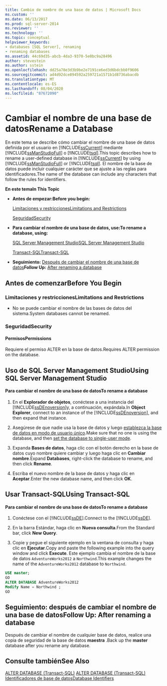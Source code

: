 ```yaml
---
title: Cambio de nombre de una base de datos | Microsoft Docs
ms.custom: ''
ms.date: 06/13/2017
ms.prod: sql-server-2014
ms.reviewer: ''
ms.technology: ''
ms.topic: conceptual
helpviewer_keywords:
- databases [SQL Server], renaming
- renaming databases
ms.assetid: 44c69d35-abcb-4da3-9370-5e0bc9a28496
author: stevestein
ms.author: sstein
ms.openlocfilehash: dd25a78e3d3b9be2e7191ce6ed3d6bdcbb0f9606
ms.sourcegitcommit: ad4d92dce894592a259721a1571b1d8736abacdb
ms.translationtype: MT
ms.contentlocale: es-ES
ms.lasthandoff: 08/04/2020
ms.locfileid: "87672090"
---
```

# <a name="rename-a-database"></a><span data-ttu-id="4b165-102">Cambiar el nombre de una base de datos</span><span class="sxs-lookup"><span data-stu-id="4b165-102">Rename a Database</span></span>
  <span data-ttu-id="4b165-103">En este tema se describe cómo cambiar el nombre de una base de datos definida por el usuario en [!INCLUDE[ssCurrent](../../includes/sscurrent-md.md)] mediante [!INCLUDE[ssManStudioFull](../../includes/ssmanstudiofull-md.md)] o [!INCLUDE[tsql](../../includes/tsql-md.md)].</span><span class="sxs-lookup"><span data-stu-id="4b165-103">This topic describes how to rename a user-defined database in [!INCLUDE[ssCurrent](../../includes/sscurrent-md.md)] by using [!INCLUDE[ssManStudioFull](../../includes/ssmanstudiofull-md.md)] or [!INCLUDE[tsql](../../includes/tsql-md.md)].</span></span> <span data-ttu-id="4b165-104">El nombre de la base de datos puede incluir cualquier carácter que se ajuste a las reglas para identificadores.</span><span class="sxs-lookup"><span data-stu-id="4b165-104">The name of the database can include any characters that follow the rules for identifiers.</span></span>  
  
 <span data-ttu-id="4b165-105">**En este tema**</span><span class="sxs-lookup"><span data-stu-id="4b165-105">**In This Topic**</span></span>  
  
-   <span data-ttu-id="4b165-106">**Antes de empezar:**</span><span class="sxs-lookup"><span data-stu-id="4b165-106">**Before you begin:**</span></span>  
  
     [<span data-ttu-id="4b165-107">Limitaciones y restricciones</span><span class="sxs-lookup"><span data-stu-id="4b165-107">Limitations and Restrictions</span></span>](#Restrictions)  
  
     [<span data-ttu-id="4b165-108">Seguridad</span><span class="sxs-lookup"><span data-stu-id="4b165-108">Security</span></span>](#Security)  
  
-   <span data-ttu-id="4b165-109">**Para cambiar el nombre de una base de datos, use:**</span><span class="sxs-lookup"><span data-stu-id="4b165-109">**To rename a database, using:**</span></span>  
  
     [<span data-ttu-id="4b165-110">SQL Server Management Studio</span><span class="sxs-lookup"><span data-stu-id="4b165-110">SQL Server Management Studio</span></span>](#SSMSProcedure)  
  
     [<span data-ttu-id="4b165-111">Transact-SQL</span><span class="sxs-lookup"><span data-stu-id="4b165-111">Transact-SQL</span></span>](#TsqlProcedure)  
  
-   <span data-ttu-id="4b165-112">**Seguimiento:**  [Después de cambiar el nombre de una base de datos](#FollowUp)</span><span class="sxs-lookup"><span data-stu-id="4b165-112">**Follow Up:**  [After renaming a database](#FollowUp)</span></span>  
  
##  <a name="before-you-begin"></a><a name="BeforeYouBegin"></a> <span data-ttu-id="4b165-113">Antes de comenzar</span><span class="sxs-lookup"><span data-stu-id="4b165-113">Before You Begin</span></span>  
  
###  <a name="limitations-and-restrictions"></a><a name="Restrictions"></a> <span data-ttu-id="4b165-114">Limitaciones y restricciones</span><span class="sxs-lookup"><span data-stu-id="4b165-114">Limitations and Restrictions</span></span>  
  
-   <span data-ttu-id="4b165-115">No se puede cambiar el nombre de las bases de datos del sistema.</span><span class="sxs-lookup"><span data-stu-id="4b165-115">System databases cannot be renamed.</span></span>  
  
###  <a name="security"></a><a name="Security"></a> <span data-ttu-id="4b165-116">Seguridad</span><span class="sxs-lookup"><span data-stu-id="4b165-116">Security</span></span>  
  
####  <a name="permissions"></a><a name="Permissions"></a> <span data-ttu-id="4b165-117">Permisos</span><span class="sxs-lookup"><span data-stu-id="4b165-117">Permissions</span></span>  
 <span data-ttu-id="4b165-118">Requiere el permiso ALTER en la base de datos.</span><span class="sxs-lookup"><span data-stu-id="4b165-118">Requires ALTER permission on the database.</span></span>  
  
##  <a name="using-sql-server-management-studio"></a><a name="SSMSProcedure"></a> <span data-ttu-id="4b165-119">Uso de SQL Server Management Studio</span><span class="sxs-lookup"><span data-stu-id="4b165-119">Using SQL Server Management Studio</span></span>  
  
#### <a name="to-rename-a-database"></a><span data-ttu-id="4b165-120">Para cambiar el nombre de una base de datos</span><span class="sxs-lookup"><span data-stu-id="4b165-120">To rename a database</span></span>  
  
1.  <span data-ttu-id="4b165-121">En el **Explorador de objetos**, conéctese a una instancia del [!INCLUDE[ssDEnoversion](../../includes/ssdenoversion-md.md)]y, a continuación, expándala.</span><span class="sxs-lookup"><span data-stu-id="4b165-121">In **Object Explorer**, connect to an instance of the [!INCLUDE[ssDEnoversion](../../includes/ssdenoversion-md.md)], and then expand that instance.</span></span>  
  
2.  <span data-ttu-id="4b165-122">Asegúrese de que nadie usa la base de datos y luego [establezca la base de datos en modo de usuario único](set-a-database-to-single-user-mode.md).</span><span class="sxs-lookup"><span data-stu-id="4b165-122">Make sure that no one is using the database, and then [set the database to single-user mode](set-a-database-to-single-user-mode.md).</span></span>  
  
3.  <span data-ttu-id="4b165-123">Expanda **Bases de datos**, haga clic con el botón derecho en la base de datos cuyo nombre quiere cambiar y luego haga clic en **Cambiar nombre**.</span><span class="sxs-lookup"><span data-stu-id="4b165-123">Expand **Databases**, right-click the database to rename, and then click **Rename**.</span></span>  
  
4.  <span data-ttu-id="4b165-124">Escriba el nuevo nombre de la base de datos y haga clic en **Aceptar**.</span><span class="sxs-lookup"><span data-stu-id="4b165-124">Enter the new database name, and then click **OK**.</span></span>  
  
##  <a name="using-transact-sql"></a><a name="TsqlProcedure"></a> <span data-ttu-id="4b165-125">Usar Transact-SQL</span><span class="sxs-lookup"><span data-stu-id="4b165-125">Using Transact-SQL</span></span>  
  
#### <a name="to-rename-a-database"></a><span data-ttu-id="4b165-126">Para cambiar el nombre de una base de datos</span><span class="sxs-lookup"><span data-stu-id="4b165-126">To rename a database</span></span>  
  
1.  <span data-ttu-id="4b165-127">Conéctese con el [!INCLUDE[ssDE](../../includes/ssde-md.md)].</span><span class="sxs-lookup"><span data-stu-id="4b165-127">Connect to the [!INCLUDE[ssDE](../../includes/ssde-md.md)].</span></span>  
  
2.  <span data-ttu-id="4b165-128">En la barra Estándar, haga clic en **Nueva consulta**.</span><span class="sxs-lookup"><span data-stu-id="4b165-128">From the Standard bar, click **New Query**.</span></span>  
  
3.  <span data-ttu-id="4b165-129">Copie y pegue el siguiente ejemplo en la ventana de consulta y haga clic en **Ejecutar**.</span><span class="sxs-lookup"><span data-stu-id="4b165-129">Copy and paste the following example into the query window and click **Execute**.</span></span> <span data-ttu-id="4b165-130">Este ejemplo cambia el nombre de la base de datos `AdventureWorks2012` a `Northwind`.</span><span class="sxs-lookup"><span data-stu-id="4b165-130">This example changes the name of the `AdventureWorks2012` database to `Northwind`.</span></span>  
  
```sql  
USE master;  
GO  
ALTER DATABASE AdventureWorks2012  
Modify Name = Northwind ;  
GO  
```  
  
###  <a name="TsqlExample"></a>   
##  <a name="follow-up-after-renaming-a-database"></a><a name="FollowUp"></a><span data-ttu-id="4b165-131">Seguimiento: después de cambiar el nombre de una base de datos</span><span class="sxs-lookup"><span data-stu-id="4b165-131">Follow Up: After renaming a database</span></span>  
 <span data-ttu-id="4b165-132">Después de cambiar el nombre de cualquier base de datos, realice una copia de seguridad de la base de datos **maestra** .</span><span class="sxs-lookup"><span data-stu-id="4b165-132">Back up the **master** database after you rename any database.</span></span>  
  
## <a name="see-also"></a><span data-ttu-id="4b165-133">Consulte también</span><span class="sxs-lookup"><span data-stu-id="4b165-133">See Also</span></span>  
 <span data-ttu-id="4b165-134">[ALTER DATABASE &#40;Transact-SQL&#41;](/sql/t-sql/statements/alter-database-transact-sql) </span><span class="sxs-lookup"><span data-stu-id="4b165-134">[ALTER DATABASE &#40;Transact-SQL&#41;](/sql/t-sql/statements/alter-database-transact-sql) </span></span>  
 [<span data-ttu-id="4b165-135">Identificadores de base de datos</span><span class="sxs-lookup"><span data-stu-id="4b165-135">Database Identifiers</span></span>](database-identifiers.md)  
  
  
